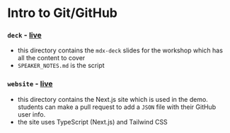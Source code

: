 # Intro to Git/GitHub

### `deck` - [live](https://git-workshop-deck-bb5cwo51i-eilla1.vercel.app/#0)

- this directory contains the `mdx-deck` slides for the workshop which has all the content to cover
- `SPEAKER_NOTES.md` is the script

### `website` - [live](https://codeday.vercel.app)

- this directory contains the Next.js site which is used in the demo. students can make a pull request to add a `JSON` file with their GitHub user info.
- the site uses TypeScript (Next.js) and Tailwind CSS
